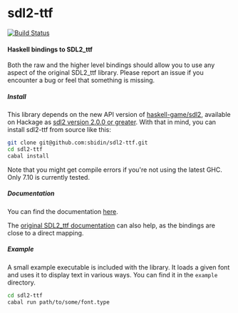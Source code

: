 # sdl2-ttf

[![Build Status](https://travis-ci.org/sbidin/sdl2-ttf.svg?branch=master)](https://travis-ci.org/sbidin/sdl2-ttf)

#### Haskell bindings to SDL2_ttf

Both the raw and the higher level bindings should allow you to use any aspect
of the original SDL2_ttf library. Please report an issue if you encounter a bug
or feel that something is missing.

##### Install

This library depends on the new API version of
[haskell-game/sdl2](https://github.com/haskell-game/sdl2), available on
Hackage as
[sdl2 version 2.0.0 or greater](http://hackage.haskell.org/package/sdl2). With
that in mind, you can install sdl2-ttf from source like this:

```bash
git clone git@github.com:sbidin/sdl2-ttf.git
cd sdl2-ttf
cabal install
```

Note that you might get compile errors if you're not using the latest GHC. Only
7.10 is currently tested.

##### Documentation

You can find the documentation [here](https://bidin.eu/docs/sdl2-ttf).

The
[original SDL2_ttf documentation](http://www.libsdl.org/projects/SDL_ttf/docs/SDL_ttf.html)
can also help, as the bindings are close to a direct mapping.

##### Example

A small example executable is included with the library. It loads a given font
and uses it to display text in various ways. You can find it in the `example`
directory.

```bash
cd sdl2-ttf
cabal run path/to/some/font.type
```
